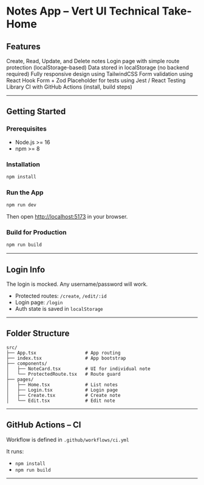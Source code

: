 # Notes App – Vert UI Technical Take-Home

##  Features
Create, Read, Update, and Delete notes
Login page with simple route protection (localStorage-based)
Data stored in localStorage (no backend required)
Fully responsive design using TailwindCSS
Form validation using React Hook Form + Zod
Placeholder for tests using Jest / React Testing Library
CI with GitHub Actions (install, build steps)

---

## Getting Started

### Prerequisites
- Node.js >= 16
- npm >= 8

### Installation
```bash
npm install
```

### Run the App
```bash
npm run dev
```
Then open [http://localhost:5173](http://localhost:5173) in your browser.

### Build for Production
```bash
npm run build
```

---

## Login Info

The login is mocked. Any username/password will work.

- Protected routes: `/create`, `/edit/:id`
- Login page: `/login`
- Auth state is saved in `localStorage`

---

## Folder Structure

```
src/
├── App.tsx                  # App routing
├── index.tsx                # App bootstrap
├── components/
│   ├── NoteCard.tsx         # UI for individual note
│   └── ProtectedRoute.tsx   # Route guard
├── pages/
│   ├── Home.tsx             # List notes
│   ├── Login.tsx            # Login page
│   ├── Create.tsx           # Create note
│   └── Edit.tsx             # Edit note
```

---

## GitHub Actions – CI

Workflow is defined in `.github/workflows/ci.yml`

It runs:
- `npm install`
- `npm run build`

---

